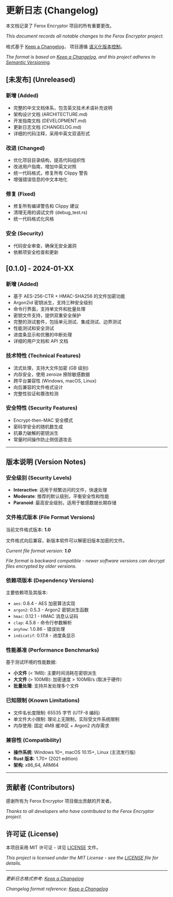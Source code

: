 # 更新日志 (Changelog)

本文档记录了 Ferox Encryptor 项目的所有重要更改。

*This document records all notable changes to the Ferox Encryptor project.*

格式基于 [Keep a Changelog](https://keepachangelog.com/zh-CN/1.0.0/)，
项目遵循 [语义化版本控制](https://semver.org/lang/zh-CN/)。

*The format is based on [Keep a Changelog](https://keepachangelog.com/en/1.0.0/),
and this project adheres to [Semantic Versioning](https://semver.org/spec/v2.0.0.html).*

## [未发布] (Unreleased)

### 新增 (Added)
- 完整的中文文档体系，包含英文技术术语补充说明
- 架构设计文档 (ARCHITECTURE.md)
- 开发指南文档 (DEVELOPMENT.md)
- 更新日志文档 (CHANGELOG.md)
- 详细的代码注释，采用中英文双语形式

### 改进 (Changed)
- 优化项目目录结构，提高代码组织性
- 改进用户指南，增加中英文对照
- 统一代码格式，修复所有 Clippy 警告
- 增强错误信息的中文本地化

### 修复 (Fixed)
- 修复所有编译警告和 Clippy 建议
- 清理无用的调试文件 (debug_test.rs)
- 统一代码格式化风格

### 安全 (Security)
- 代码安全审查，确保无安全漏洞
- 依赖项安全检查和更新

## [0.1.0] - 2024-01-XX

### 新增 (Added)
- 基于 AES-256-CTR + HMAC-SHA256 的文件加密功能
- Argon2id 密钥派生，支持三种安全级别
- 命令行界面，支持单文件和批量处理
- 密钥文件支持，提供双重安全保护
- 完整的测试套件，包括单元测试、集成测试、边界测试
- 性能测试和安全测试
- 进度条显示和优雅的中断处理
- 详细的用户文档和 API 文档

### 技术特性 (Technical Features)
- 流式处理，支持大文件加密 (GB 级别)
- 内存安全，使用 zeroize 擦除敏感数据
- 跨平台兼容性 (Windows, macOS, Linux)
- 向后兼容的文件格式设计
- 完整性验证和篡改检测

### 安全特性 (Security Features)
- Encrypt-then-MAC 安全模式
- 密码学安全的随机数生成
- 抗暴力破解的密钥派生
- 常量时间操作防止侧信道攻击

---

## 版本说明 (Version Notes)

### 安全级别 (Security Levels)

- **Interactive**: 适用于频繁访问的文件，快速处理
- **Moderate**: 推荐的默认级别，平衡安全性和性能
- **Paranoid**: 最高安全级别，适用于敏感数据长期存储

### 文件格式版本 (File Format Versions)

当前文件格式版本: **1.0**

文件格式向后兼容，新版本软件可以解密旧版本加密的文件。

*Current file format version: **1.0***

*File format is backward compatible - newer software versions can decrypt files encrypted by older versions.*

### 依赖项版本 (Dependency Versions)

主要依赖项及其版本:

- `aes`: 0.8.4 - AES 加密算法实现
- `argon2`: 0.5.3 - Argon2 密钥派生函数
- `hmac`: 0.12.1 - HMAC 消息认证码
- `clap`: 4.5.8 - 命令行参数解析
- `anyhow`: 1.0.86 - 错误处理
- `indicatif`: 0.17.8 - 进度条显示

### 性能基准 (Performance Benchmarks)

基于测试环境的性能数据:

- **小文件** (< 1MB): 主要时间消耗在密钥派生
- **大文件** (> 100MB): 加密速度 > 100MB/s (取决于硬件)
- **批量处理**: 支持并发处理多个文件

### 已知限制 (Known Limitations)

- 文件名长度限制: 65535 字节 (UTF-8 编码)
- 单文件大小限制: 理论上无限制，实际受文件系统限制
- 内存使用: 固定 4MB 缓冲区 + Argon2 内存需求

### 兼容性 (Compatibility)

- **操作系统**: Windows 10+, macOS 10.15+, Linux (主流发行版)
- **Rust 版本**: 1.70+ (2021 edition)
- **架构**: x86_64, ARM64

---

## 贡献者 (Contributors)

感谢所有为 Ferox Encryptor 项目做出贡献的开发者。

*Thanks to all developers who have contributed to the Ferox Encryptor project.*

## 许可证 (License)

本项目采用 MIT 许可证 - 详见 [LICENSE](LICENSE) 文件。

*This project is licensed under the MIT License - see the [LICENSE](LICENSE) file for details.*

---

*更新日志格式参考: [Keep a Changelog](https://keepachangelog.com/)*

*Changelog format reference: [Keep a Changelog](https://keepachangelog.com/)*
